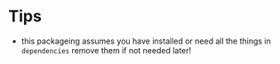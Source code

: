 # Tips

- this packageing assumes you have installed or need all the things in `dependencies` remove them if not needed later! 
